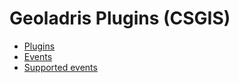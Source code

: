# Geoladris Plugins (CSGIS)

* [Plugins](plugins.md)
* [Events](events.md)
* [Supported events](supported_events.md)
